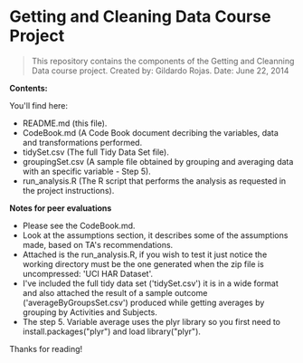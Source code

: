 Getting and Cleaning Data Course Project
======================
> This repository contains the components of the Getting and Cleanning Data course project.
> Created by: Gildardo Rojas.
> Date: June 22, 2014

**Contents:**

You'll find here: 

- README.md (this file).
- CodeBook.md (A Code Book document decribing the variables, data and transformations performed.
- tidySet.csv (The full Tidy Data Set file).
- groupingSet.csv (A sample file obtained by grouping and averaging data with an specific variable - Step 5).
- run_analysis.R (The R script that performs the analysis as requested in the project instructions).
  
**Notes for peer evaluations**

* Please see the CodeBook.md.
* Look at the assumptions section, it describes some of the assumptions made, based on TA's recommendations.
* Attached is the run_analysis.R, if you wish to test it just notice the working directory must be the one generated when the zip file is uncompressed: 'UCI HAR Dataset'.
* I've included the full tidy data set ('tidySet.csv') it is in a wide format and also attached the result of a sample outcome ('averageByGroupsSet.csv') produced while getting averages by grouping by Activities and Subjects.
* The step 5. Variable average uses the plyr library so you first need to install.packages("plyr") and load library("plyr").

Thanks for reading!
